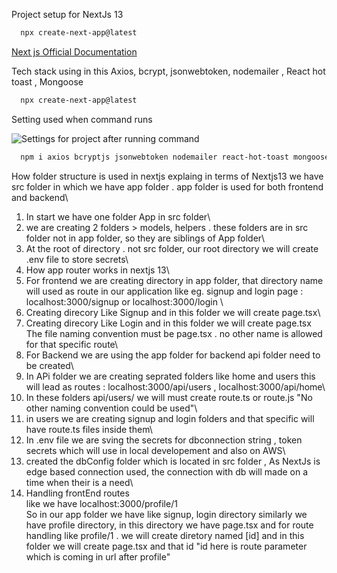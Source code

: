 Project setup for NextJs 13

```bash
  npx create-next-app@latest
```

[Next js Official Documentation](https://nextjs.org/docs/getting-started/installation)

Tech stack using in this
Axios, bcrypt, jsonwebtoken, nodemailer , React hot toast , Mongoose

```bash
  npx create-next-app@latest
```

Setting used when command runs

![Settings for project after running command](https://i.imgur.com/nUOeSWw.png)

```bash
  npm i axios bcryptjs jsonwebtoken nodemailer react-hot-toast mongoose
```

How folder structure is used in nextjs explaing in terms of Nextjs13
we have src folder in which we have app folder . app folder is used for
both frontend and backend\

1.  In start we have one folder App in src folder\
2.  we are creating 2 folders > models, helpers . these folders are in src folder
    not in app folder, so they are siblings of App folder\
3.  At the root of directory . not src folder, our root directory we will create .env file to store secrets\
4.  How app router works in nextjs 13\
5.  For frontend we are creating directory in app folder, that directory name will
    used as route in our application like eg. signup and login page : localhost:3000/signup or localhost:3000/login \
6.  Creating direcory Like Signup and in this folder we will create page.tsx\
7.  Creating direcory Like Login and in this folder we will create page.tsx \
    The file naming convention must be page.tsx . no other name is allowed for that specific route\
8.  For Backend we are using the app folder for backend api folder need to be created\
9.  In APi folder we are creating seprated folders like home and users
    this will lead as routes : localhost:3000/api/users , localhost:3000/api/home\
10. In these folders api/users/ we will must create route.ts or route.js "No other naming convention could be used"\
11. in users we are creating signup and login folders and that specific will have route.ts files inside them\
12. In .env file we are sving the secrets for dbconnection string , token secrets
    which will use in local developement and also on AWS\
13. created the dbConfig folder which is located in src folder , As NextJs is edge based connection used, the connection with db will made on a time when their is a need\
14. Handling frontEnd routes\
     like we have localhost:3000/profile/1\
     So in our app folder we have like signup, login directory similarly we have
    profile directory, in this directory we have page.tsx and for route handling like
    profile/1 . we will create diretory named [id] and in this folder we will create page.tsx and that id "id here is route parameter which is coming in url after profile"
